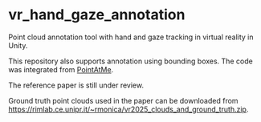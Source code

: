 vr_hand_gaze_annotation
=======================

Point cloud annotation tool with hand and gaze tracking in virtual reality in Unity.

This repository also supports annotation using bounding boxes. The code was integrated from [PointAtMe](https://github.com/florianwirth/PointAtMe).

The reference paper is still under review.

Ground truth point clouds used in the paper can be downloaded from <https://rimlab.ce.unipr.it/~rmonica/vr2025_clouds_and_ground_truth.zip>.
